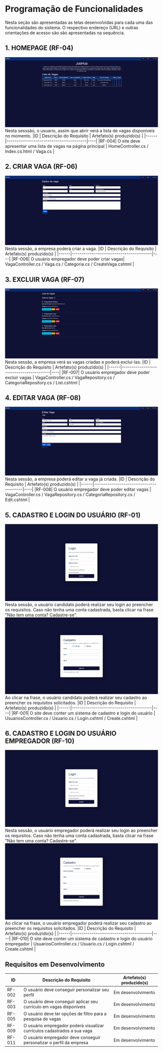 # Programação de Funcionalidades

Nesta seção são apresentadas as telas desenvolvidas para cada uma das funcionalidades
do sistema. O respectivo endereço (URL) e outras orientações de acesso são são
apresentadas na sequência.

## 1. HOMEPAGE (RF-04)
![Homepage](img/Homepage2.png)
Nesta sesssão, o usuario, assim que abrir verá a lista de vagas disponiveis no momento.
|ID    | Descrição do Requisito  | Artefato(s) produzido(s) |
|------|-----------------------------------------|----|
|RF-004| O site deve apresentar uma lista de vagas na página principal | HomeController.cs / Index.cs.html / Vaga.cs | 


## 2. CRIAR VAGA (RF-06)
![Homepage](img/Criarvaga2.png)
Nesta sessão, a empresa poderá criar a vaga.
|ID    | Descrição do Requisito  | Artefato(s) produzido(s) |
|------|-----------------------------------------|----|
|RF-006| O usuário empregador deve poder criar vagas| VagaController.cs / Vaga.cs / Categoria.cs / CreateVaga.cshtml | 

## 3. EXCLUIR VAGA (RF-07)
![Homepage](img/Listadevagas2.png)
Nesta sessão, a empresa verá as vagas criadas e poderá excluí-las.
|ID    | Descrição do Requisito  | Artefato(s) produzido(s) |
|------|-----------------------------------------|----|
|RF-007| O usuário empregador deve poder excluir vagas | VagaController.cs / VagaRepository.cs / CategoriaRepository.cs / List.cshtml | 

## 4. EDITAR VAGA (RF-08)
![Homepage](img/Editarvaga.png)
Nesta sessão, a empresa poderá editar a vaga já criada.
|ID    | Descrição do Requisito  | Artefato(s) produzido(s) |
|------|-----------------------------------------|----|
|RF-008| O usuário empregador deve poder editar vagas | VagaController.cs / VagaRepository.cs / CategoriaRepository.cs / Edit.cshtml | 

## 5. CADASTRO E LOGIN DO USUÁRIO (RF-01)
![Homepage](img/LoginFuncionalidade.png)
Nesta sessão, o usuário candidato poderá realizar seu login ao preencher os requisitos. Caso não tenha uma conta cadastrada, basta clicar na frase "Não tem uma conta? Cadastre-se".
![Homepage](img/CadastroFuncionalidadeC.png)
Ao clicar na frase, o usuário candidato poderá realizar seu cadastro ao preencher os requisitos solicitados. 
|ID    | Descrição do Requisito  | Artefato(s) produzido(s) |
|------|-----------------------------------------|----|
|RF-001| O site deve conter um sistema de cadastro e login do usuário | UsuariosController.cs / Usuario.cs / Login.cshtml / Create.cshtml | 

## 6. CADASTRO E LOGIN DO USUÁRIO EMPREGADOR (RF-10)
![Homepage](img/LoginFuncionalidade.png)
Nesta sessão, o usuário empregador poderá realizar seu login ao preencher os requisitos. Caso não tenha uma conta cadastrada, basta clicar na frase "Não tem uma conta? Cadastre-se".
![Homepage](img/CadastroFuncionalidadeE.png)
Ao clicar na frase, o usuário empregador poderá realizar seu cadastro ao preencher os requisitos solicitados. 
|ID    | Descrição do Requisito  | Artefato(s) produzido(s) |
|------|-----------------------------------------|----|
|RF-010| O site deve conter um sistema de cadastro e login do usuário empregador | UsuariosController.cs / Usuario.cs / Login.cshtml / Create.cshtml | 

## Requisitos em Desenvolvimento
|ID    | Descrição do Requisito  | Artefato(s) produzido(s) |
|------|-----------------------------------------|----|
|RF-002| O usuário deve conseguir personalizar seu perfil    | Em desenvolvimento |
|RF-003| O usuário deve conseguir aplicar seu currículo em vagas disponíveis | Em desenvolvimento | 
|RF-005| O usuário deve ter opções de filtro para a pesquisa de vagas | Em desenvolvimento| 
|RF-009| O usuário empregador poderá visualizar currículos cadastrados a sua vaga | Em desenvolvimento | 
|RF-011| O usuário empregador deve conseguir personalizar o perfil da empresa | Em desenvolvimento | 



